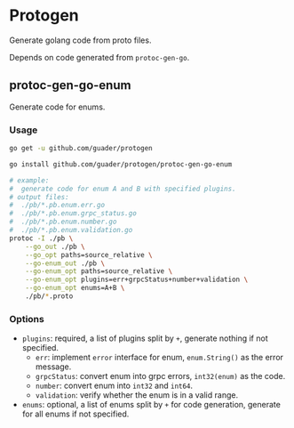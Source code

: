 # Protogen

Generate golang code from proto files.

Depends on code generated from `protoc-gen-go`.

## protoc-gen-go-enum

Generate code for enums.

### Usage

```bash
go get -u github.com/guader/protogen

go install github.com/guader/protogen/protoc-gen-go-enum

# example:
#  generate code for enum A and B with specified plugins.
# output files:
#  ./pb/*.pb.enum.err.go
#  ./pb/*.pb.enum.grpc_status.go
#  ./pb/*.pb.enum.number.go
#  ./pb/*.pb.enum.validation.go
protoc -I ./pb \
	--go_out ./pb \
	--go_opt paths=source_relative \
	--go-enum_out ./pb \
	--go-enum_opt paths=source_relative \
	--go-enum_opt plugins=err+grpcStatus+number+validation \
	--go-enum_opt enums=A+B \
	./pb/*.proto
```

### Options

- `plugins`: required, a list of plugins split by `+`, generate nothing if not specified.
    - `err`: implement `error` interface for enum, `enum.String()` as the error message.
    - `grpcStatus`: convert enum into grpc errors, `int32(enum)` as the code.
    - `number`: convert enum into `int32` and `int64`.
    - `validation`: verify whether the enum is in a valid range.
- `enums`: optional, a list of enums split by `+` for code generation, generate for all enums if not specified.
